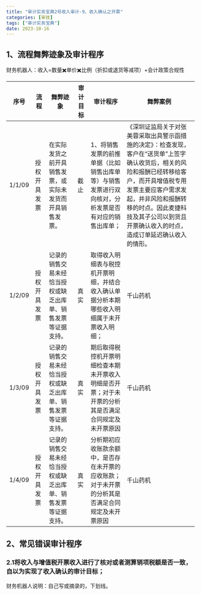 ```yaml
---
title: "审计实务宝典2号收入审计-9、收入确认之开票"
categories: [审技]
tags: ["审计实务宝典"]
date: 2023-10-16
---
```

## 1、流程舞弊迹象及审计程序
财务机器人：收入=数量✖️单价✖️比例（折扣或退货等减项）+会计政策合规性


| 序号     | 流程     | 舞弊迹象                           | 审计目标 | 审计程序                                               | 舞弊案例                                                                                                                                     |
|--------|--------|--------------------------------|------|----------------------------------------------------|------------------------------------------------------------------------------------------------------------------------------------------|
| 1/1/09 | 授权开具发票 | 在实际发货之前开具销售发票，或实际未发货而开具销售发票。   | 截止   | 1、将销售发票的前推单据（比如销售出库单等）与销售发票进行双向核对，分析发票是否有对应的销售出库单； | 《深圳证监局关于对张美蓉采取出具警示函措施的决定》：检查发现，客户在“送货单”上签字确认收货后，相关的风险和报酬已经转移给客户，而开具增值税专用发票主要应客户需求发起，并非风险和报酬转移的时点。因此麦捷科技及其子公司以到货且开票确认收入的时点，造成订单延迟确认收入的情形。 |
| 1/2/09 | 授权开具发票 | 记录的销售交易未经恰当授权或缺乏出库单、销售发票等证据支持。 | 真实   | 取得收入明细表与税控机开票明细，并结合收入确认单据分析本期哪些收入明细属于未开票收入明细；      | 千山药机                                                                                                                                     |
| 1/3/09 | 授权开具发票 | 记录的销售交易未经恰当授权或缺乏出库单、销售发票等证据支持。 | 真实   | 期后取得税控机开票明细检查本期未开票收入明细是否开票；对于未开票的分析其是否满足合同规定及未开票原因 | 千山药机                                                                                                                                     |
| 1/4/09 | 授权开具发票 | 记录的销售交易未经恰当授权或缺乏出库单、销售发票等证据支持。 | 真实   | 分析期初应收账款余额中，是否存在未开票的应收账款；对于未开票的分析其是否满足合同规定及未开票原因   | 千山药机                                                                                                                                     |



## 2、常见错误审计程序
### 2.1将收入与增值税开票收入进行了核对或者测算销项税额是否一致，自以为实现了收入确认的审计目标；
财务机器人说明：自己写或摘录的，下划线。